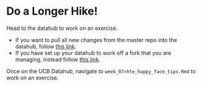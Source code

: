 # Do a Longer Hike! 

Head to the datahub to work on an exercise. 

- If you want to pull all new changes from the master repo into the datahub, follow [this link](http://r.datahub.berkeley.edu/hub/user-redirect/git-pull?repo=https://github.com/UCB-MIDS/w241&branch=master&urlpath=rstudio). 
- If you have set up your datahub to work off a fork that you are managing, instead follow [this link](https://r.datahub.berkeley.edu/). 

Once on the UCB Datahub, navigate to  `week_07>hte_happy_face_tips.Rmd` to work on an exercise.

